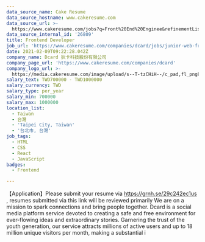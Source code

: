 ```yaml
---
data_source_name: Cake Resume
data_source_hostname: www.cakeresume.com
data_source_url: >-
  https://www.cakeresume.com/jobs?q=Front%20End%20Enginee&refinementList[lang_name][0]=E[…]tech_front-end-development&range[salary_range][min]=1000000
data_source_internal_id: '26809'
title: Frontend Developer
job_url: 'https://www.cakeresume.com/companies/dcard/jobs/junior-web-frontend-developer'
date: 2021-02-09T09:22:28.042Z
company_name: Dcard 狄卡科技股份有限公司
company_page_url: 'https://www.cakeresume.com/companies/dcard'
company_logo_url: >-
  https://media.cakeresume.com/image/upload/s--T-tzCHiH--/c_pad,fl_png8,h_200,w_200/v1639984487/bcvr2afmeyybdsq56sm2.png
salary_text: TWD700000 - TWD1000000
salary_currency: TWD
salary_type: per_year
salary_min: 700000
salary_max: 1000000
location_list:
  - Taiwan
  - 台灣
  - 'Taipei City, Taiwan'
  - '台北市, 台灣'
job_tags:
  - HTML
  - CSS
  - React
  - JavaScript
badges:
  - Frontend

---
```


【Application】Please submit your resume via https://grnh.se/29c242ec1us , resumes submitted via this link will be reviewed primarily We are on a mission to spark connections and bring people together. Dcard is a social media platform service devoted to creating a safe and free environment for ever-flowing ideas and extraordinary stories. Garnering the trust of the youth generation, our service attracts millions of active users and up to 18 million unique visitors per month, making a substantial i